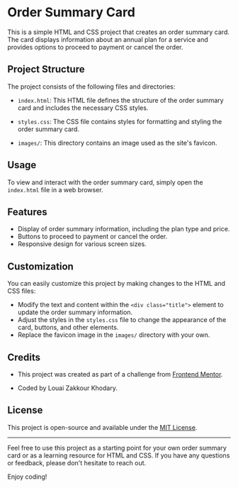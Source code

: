 # Order Summary Card

This is a simple HTML and CSS project that creates an order summary card. The card displays information about an annual plan for a service and provides options to proceed to payment or cancel the order.

## Project Structure

The project consists of the following files and directories:

- `index.html`: This HTML file defines the structure of the order summary card and includes the necessary CSS styles.

- `styles.css`: The CSS file contains styles for formatting and styling the order summary card.

- `images/`: This directory contains an image used as the site's favicon.

## Usage

To view and interact with the order summary card, simply open the `index.html` file in a web browser.

## Features

- Display of order summary information, including the plan type and price.
- Buttons to proceed to payment or cancel the order.
- Responsive design for various screen sizes.

## Customization

You can easily customize this project by making changes to the HTML and CSS files:

- Modify the text and content within the `<div class="title">` element to update the order summary information.
- Adjust the styles in the `styles.css` file to change the appearance of the card, buttons, and other elements.
- Replace the favicon image in the `images/` directory with your own.

## Credits

- This project was created as part of a challenge from [Frontend Mentor](https://www.frontendmentor.io?ref=challenge).

- Coded by Louai Zakkour Khodary.

## License

This project is open-source and available under the [MIT License](LICENSE).

---

Feel free to use this project as a starting point for your own order summary card or as a learning resource for HTML and CSS. If you have any questions or feedback, please don't hesitate to reach out.

Enjoy coding!

